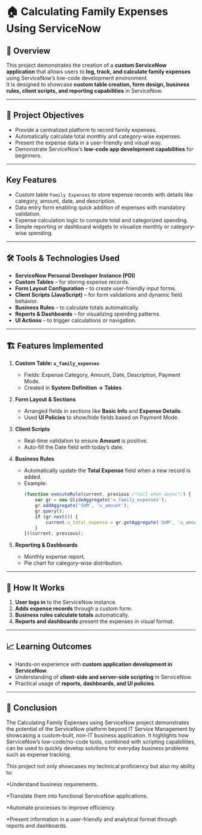 # 🏠 Calculating Family Expenses Using ServiceNow

## 📌 Overview
This project demonstrates the creation of a **custom ServiceNow application** that allows users to **log, track, and calculate family expenses** using ServiceNow’s low-code development environment.  
It is designed to showcase **custom table creation, form design, business rules, client scripts, and reporting capabilities** in ServiceNow.

---

## 🎯 Project Objectives
- Provide a centralized platform to record family expenses.
- Automatically calculate total monthly and category-wise expenses.
- Present the expense data in a user-friendly and visual way.
- Demonstrate ServiceNow’s **low-code app development capabilities** for beginners.

---

##  Key Features

- Custom table `Family Expenses` to store expense records with details like category, amount, date, and description.
- Data entry form enabling quick addition of expenses with mandatory validation.
- Expense calculation logic to compute total and categorized spending.
- Simple reporting or dashboard widgets to visualize monthly or category-wise spending.

---

## 🛠 Tools & Technologies Used
- **ServiceNow Personal Developer Instance (PDI)**
- **Custom Tables** – for storing expense records.
- **Form Layout Configuration** – to create user-friendly input forms.
- **Client Scripts (JavaScript)** – for form validations and dynamic field behavior.
- **Business Rules** – to calculate totals automatically.
- **Reports & Dashboards** – for visualizing spending patterns.
- **UI Actions** – to trigger calculations or navigation.

---

## 🏗 Features Implemented
1. **Custom Table: `u_family_expenses`**
   - Fields: Expense Category, Amount, Date, Description, Payment Mode.
   - Created in **System Definition → Tables**.

2. **Form Layout & Sections**
   - Arranged fields in sections like **Basic Info** and **Expense Details**.
   - Used **UI Policies** to show/hide fields based on Payment Mode.

3. **Client Scripts**
   - Real-time validation to ensure **Amount** is positive.
   - Auto-fill the Date field with today’s date.

4. **Business Rules**
   - Automatically update the **Total Expense** field when a new record is added.
   - Example:
     ```javascript
     (function executeRule(current, previous /*null when async*/) {
         var gr = new GlideAggregate('u_family_expenses');
         gr.addAggregate('SUM', 'u_amount');
         gr.query();
         if (gr.next()) {
             current.u_total_expense = gr.getAggregate('SUM', 'u_amount');
         }
     })(current, previous);
     ```

5. **Reporting & Dashboards**
   - Monthly expense report.
   - Pie chart for category-wise distribution.

---

## 📜 How It Works
1. **User logs in** to the ServiceNow instance.
2. **Adds expense records** through a custom form.
3. **Business rules calculate totals** automatically.
4. **Reports and dashboards** present the expenses in visual format.

---

## 📈 Learning Outcomes
- Hands-on experience with **custom application development in ServiceNow**.
- Understanding of **client-side and server-side scripting** in ServiceNow.
- Practical usage of **reports, dashboards, and UI policies**.

---

## 🏁 Conclusion

The Calculating Family Expenses using ServiceNow project demonstrates the potential of the ServiceNow platform beyond IT Service Management by showcasing a custom-built, non-IT business application.
It highlights how ServiceNow’s low-code/no-code tools, combined with scripting capabilities, can be used to quickly develop solutions for everyday business problems such as expense tracking.

This project not only showcases my technical proficiency but also my ability to:

*Understand business requirements.

*Translate them into functional ServiceNow applications.

*Automate processes to improve efficiency.

*Present information in a user-friendly and analytical format through reports and dashboards.
